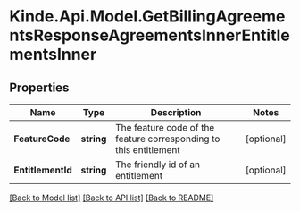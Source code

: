 # Kinde.Api.Model.GetBillingAgreementsResponseAgreementsInnerEntitlementsInner

## Properties

Name | Type | Description | Notes
------------ | ------------- | ------------- | -------------
**FeatureCode** | **string** | The feature code of the feature corresponding to this entitlement | [optional] 
**EntitlementId** | **string** | The friendly id of an entitlement | [optional] 

[[Back to Model list]](../README.md#documentation-for-models) [[Back to API list]](../README.md#documentation-for-api-endpoints) [[Back to README]](../README.md)

